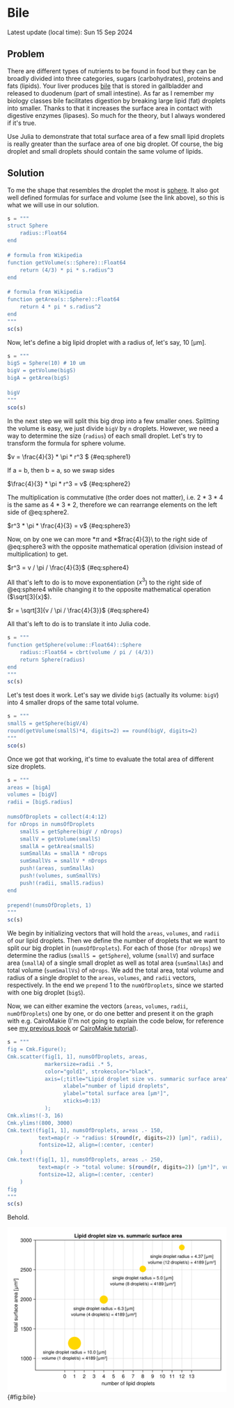 # Bile

Latest update (local time): Sun 15 Sep 2024

## Problem

There are different types of nutrients to be found in food but they can be
broadly divided into three categories, sugars (carbohydrates), proteins and fats
(lipids). Your liver produces [bile](https://en.wikipedia.org/wiki/Bile) that is
stored in gallbladder and released to duodenum (part of small intestine). As far
as I remember my biology classes bile facilitates digestion by breaking large
lipid (fat) droplets into smaller. Thanks to that it increases the surface area
in contact with digestive enzymes (lipases). So much for the theory, but I
always wondered if it's true.

Use Julia to demonstrate that total surface area of a few small lipid droplets
is really greater than the surface area of one big droplet. Of course, the big
droplet and small droplets should contain the same volume of lipids.

## Solution

To me the shape that resembles the droplet the most is
[sphere](https://en.wikipedia.org/wiki/Sphere).  It also got well defined
formulas for surface and volume (see the link above), so this is what we will
use in our solution.

```jl
s = """
struct Sphere
    radius::Float64
end

# formula from Wikipedia
function getVolume(s::Sphere)::Float64
    return (4/3) * pi * s.radius^3
end

# formula from Wikipedia
function getArea(s::Sphere)::Float64
    return 4 * pi * s.radius^2
end
"""
sc(s)
```

Now, let's define a big lipid droplet with a radius of, let's say, 10 [μm].

```jl
s = """
bigS = Sphere(10) # 10 um
bigV = getVolume(bigS)
bigA = getArea(bigS)

bigV
"""
sco(s)
```

In the next step we will split this big drop into a few smaller ones. Splitting
the volume is easy, we just divide `bigV` by `n` droplets. However, we need a
way to determine the size (`radius`) of each small droplet. Let's try to
transform the formula for sphere volume.

$v = \frac{4}{3} * \pi * r^3 $ {#eq:sphere1}

If a = b, then b = a, so we swap sides

$\frac{4}{3} * \pi * r^3 = v$ {#eq:sphere2}

The multiplication is commutative (the order does not matter), i.e. 2 * 3 * 4 is
the same as 4 * 3 * 2, therefore we can rearrange elements on the left side of
@eq:sphere2.

$r^3 * \pi * \frac{4}{3} = v$ {#eq:sphere3}

Now, on by one we can more \*$\pi$ and \*$frac{4}{3}\ to the right side of
@eq:sphere3 with the opposite mathematical operation (division instead of
multiplication) to get.

$r^3 = v / \pi / \frac{4}{3}$ {#eq:sphere4}

All that's left to do is to move exponentiation ($x^3$) to the right side of
@eq:sphere4 while changing it to the opposite mathematical operation
($\sqrt[3]{x}$).

$r = \sqrt[3]{v / \pi / \frac{4}{3}}$ {#eq:sphere4}

All that's left to do is to translate it into Julia code.

```jl
s = """
function getSphere(volume::Float64)::Sphere
    radius::Float64 = cbrt(volume / pi / (4/3))
    return Sphere(radius)
end
"""
sc(s)
```

Let's test does it work. Let's say we divide `bigS` (actually its volume:
`bigV`) into 4 smaller drops of the same total volume.

```jl
s = """
smallS = getSphere(bigV/4)
round(getVolume(smallS)*4, digits=2) == round(bigV, digits=2)
"""
sco(s)
```

Once we got that working, it's time to evaluate the total area of different size
droplets.

```jl
s = """
areas = [bigA]
volumes = [bigV]
radii = [bigS.radius]

numsOfDroplets = collect(4:4:12)
for nDrops in numsOfDroplets
    smallS = getSphere(bigV / nDrops)
    smallV = getVolume(smallS)
    smallA = getArea(smallS)
    sumSmallAs = smallA * nDrops
    sumSmallVs = smallV * nDrops
    push!(areas, sumSmallAs)
    push!(volumes, sumSmallVs)
    push!(radii, smallS.radius)
end

prepend!(numsOfDroplets, 1)
"""
sc(s)
```

We begin by initializing vectors that will hold the `areas`, `volumes`, and
`radii` of our lipid droplets. Then we define the number of droplets that we
want to split our big droplet in (`numsOfDroplets`). For each of those (`for
nDrops`) we determine the radius (`smallS = getSphere`), volume (`smallV`) and
surface area (`smallA`) of a single small droplet as well as total area
(`sumSmallAs`) and total volume (`sumSmallVs`) of `nDrops`.  We add the total
area, total volume and radius of a single droplet to the `areas`, `volumes`, and
`radii` vectors, respectively. In the end we `prepend` 1 to the `numOfDroplets`,
since we started with one big droplet (`bigS`).

Now, we can either examine the vectors (`areas`, `volumes`, `radii`,
`numOfDroplets`) one by one, or do one better and present it on the graph with
e.g. CairoMakie (I'm not going to explain the code below, for reference see [my
previous book](https://b-lukaszuk.github.io/RJ_BS_eng/) or [CairoMakie
tutorial](https://docs.makie.org/stable/tutorials/getting-started)).

```jl
s = """
fig = Cmk.Figure();
Cmk.scatter(fig[1, 1], numsOfDroplets, areas,
            markersize=radii .* 5,
            color="gold1", strokecolor="black",
            axis=(;title="Lipid droplet size vs. summaric surface area",
                  xlabel="number of lipid droplets",
                  ylabel="total surface area [μm²]",
                  xticks=0:13)
            );
Cmk.xlims!(-3, 16)
Cmk.ylims!(800, 3000)
Cmk.text!(fig[1, 1], numsOfDroplets, areas .- 150,
          text=map(r -> "radius: $(round(r, digits=2)) [μm]", radii),
          fontsize=12, align=(:center, :center)
    )
Cmk.text!(fig[1, 1], numsOfDroplets, areas .- 250,
          text=map(r -> "total volume: $(round(r, digits=2)) [μm³]", volumes),
          fontsize=12, align=(:center, :center)
    )
fig
"""
sc(s)
```

Behold.

![Bile. Splitting a big lipid droplet on a few smaller and the effect it has on their total surface area.](./images/bile.png){#fig:bile}

